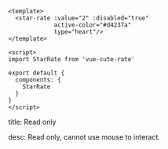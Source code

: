 ```vue
<template>
  <star-rate :value="2" :disabled="true"
             active-color="#d4237a"
             type="heart"/>
</template>

<script>
import StarRate from 'vue-cute-rate'

export default {
  components: {
    StarRate
  }
}
</script>
```
<!-- title-start -->

title: Read only

<!-- title-stop -->

<!-- desc-start -->

desc: Read only, cannot use mouse to interact.

<!-- desc-stop -->
